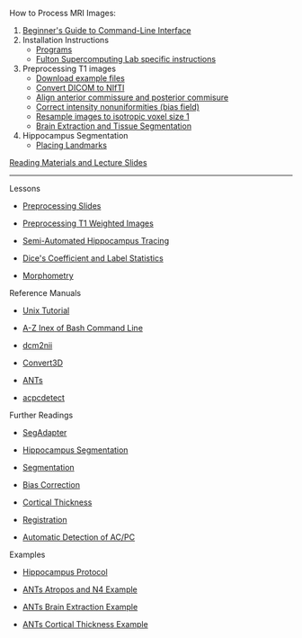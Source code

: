 How to Process MRI Images:

1. [Beginner's Guide to Command-Line Interface](begin_primer)
2. Installation Instructions
    * [Programs](Home)
    * [Fulton Supercomputing Lab specific instructions](fsl)
3. Preprocessing T1 images
     * [Download example files](https://bitbucket.org/njhunsaker/preprocessing-t1-example)
     * [Convert DICOM to NIfTI](preprocessing_dcm2nii)
     * [Align anterior commissure and posterior commisure](preprocessing_acpcdetect)
     * [Correct intensity nonuniformities (bias field)](preprocessing_N4BiasFieldCorrection)
     * [Resample images to isotropic voxel size 1](preprocessing_resample)
     * [Brain Extraction and Tissue Segmentation](preprocessing_antscorticalthickness)
4. Hippocampus Segmentation
     * [Placing Landmarks](hpc_landmarks)

[Reading Materials and Lecture Slides](manuals_slides)

---------------------------------------

Lessons

* [Preprocessing Slides](https://bitbucket.org/njhunsaker/byu-mri-guide/downloads/20140924_Preprocessing_Lecture.pdf)

* [Preprocessing T1 Weighted Images](https://bitbucket.org/njhunsaker/byu-mri-guide/downloads/code_20140924.pdf)

* [Semi-Automated Hippocampus Tracing](https://bitbucket.org/njhunsaker/byu-mri-guide/downloads/20141001_worksheet.pdf)

* [Dice's Coefficient and Label Statistics](https://bitbucket.org/njhunsaker/byu-mri-guide/downloads/20141003_worksheet.pdf)

* [Morphometry](https://bitbucket.org/njhunsaker/byu-mri-guide/downloads/20141008_worksheet.pdf)

Reference Manuals

* [Unix Tutorial](https://bitbucket.org/njhunsaker/byu-mri-guide/downloads/20140917_Unix_Tutorial.pdf)

* [A-Z Inex of Bash Command Line](http://ss64.com/bash/)

* [dcm2nii](http://www.mccauslandcenter.sc.edu/mricro/mricron/dcm2nii.html)

* [Convert3D](http://www.itksnap.org/pmwiki/pmwiki.php?n=Convert3D.Documentation)

* [ANTs](https://github.com/stnava/ANTsDoc/raw/master/ants2.pdf)

* [acpcdetect](https://www.nitrc.org/docman/view.php/90/917/acpcdetect.pdf)

Further Readings

* [SegAdapter](https://bitbucket.org/njhunsaker/byu-mri-guide/downloads/20141001_SegAdapter.pdf)

* [Hippocampus Segmentation](https://bitbucket.org/njhunsaker/byu-mri-guide/downloads/20141001_Hippocampus.pdf)

* [Segmentation](http://sourceforge.net/projects/advants/files/Documentation/atropos.pdf/download)

* [Bias Correction](http://dx.doi.org/10.1109/TMI.2010.2046908)

* [Cortical Thickness](http://dx.doi.org/10.1016/j.neuroimage.2014.05.044)

* [Registration](http://sourceforge.net/projects/advants/files/Documentation/antstheory.pdf/download)

* [Automatic Detection of AC/PC](http://dx.doi.org/10.1016/j.neuroimage.2009.02.030)

Examples

* [Hippocampus Protocol](https://bitbucket.org/njhunsaker/byu-mri-guide/downloads/Mango%20Protocol.pptx)

* [ANTs Atropos and N4 Example](https://github.com/ntustison/antsAtroposN4Example)

* [ANTs Brain Extraction Example](https://github.com/ntustison/antsBrainExtractionExample)

* [ANTs Cortical Thickness Example](https://github.com/ntustison/antsCorticalThicknessExample)